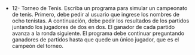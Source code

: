 ##
* 12- Torneo de Tenis. Escriba un programa para simular un campeonato de tenis.
Primero, debe pedir al usuario que ingrese los nombres de ocho tenistas. A continuación,
debe pedir los resultados de los partidos juntando los jugadores de dos en dos. El
ganador de cada partido avanza a la ronda siguiente.
El programa debe continuar preguntando ganadores de partidos hasta que quede un
único jugador, que es el campeón del torneo.
##